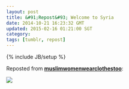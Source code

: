 ```yaml
---           
layout: post
title: &#91;Repost&#93; Welcome to Syria
date: 2014-10-21 16:23:32 GMT
updated: 2015-02-16 01:21:00 SGT
category:
tags: [tumblr, repost]
---
```

{% include JB/setup %}

Reposted from [**muslimwomenwearclothestoo**](http://muslimwomenwearclothestoo.tumblr.com/post/100573068710/quran-love-quran-fashion):

<img src="http://41.media.tumblr.com/5fbd17cd58f8a1b8b5495c8cdbc199b2/tumblr_ndqqwoApV31szth46o1_500.jpg" />
